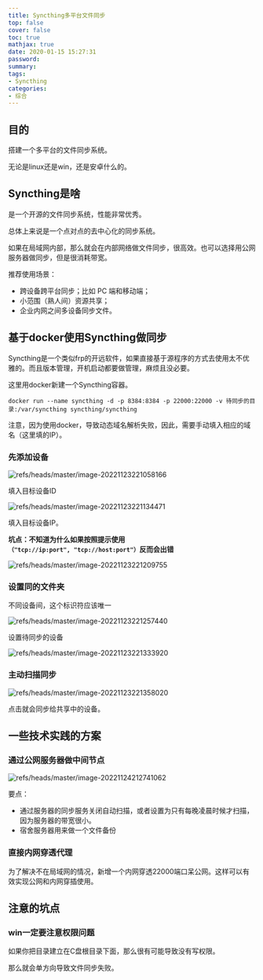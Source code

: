 ```yaml
---
title: Syncthing多平台文件同步
top: false
cover: false
toc: true
mathjax: true
date: 2020-01-15 15:27:31
password:
summary:
tags:
- Syncthing
categories:
- 综合
---
```

## 目的

搭建一个多平台的文件同步系统。

无论是linux还是win，还是安卓什么的。





## Syncthing是啥

是一个开源的文件同步系统，性能非常优秀。

总体上来说是一个点对点的去中心化的同步系统。

如果在局域网内部，那么就会在内部网络做文件同步，很高效。也可以选择用公网服务器做同步，但是很消耗带宽。

推荐使用场景：

- 跨设备跨平台同步；比如 PC 端和移动端；
- 小范围（熟人间）资源共享；
- 企业内网之间多设备同步文件。





## 基于docker使用Syncthing做同步

Syncthing是一个类似frp的开远软件，如果直接基于源程序的方式去使用太不优雅的。而且版本管理，开机启动都要做管理，麻烦且没必要。

这里用docker新建一个Syncthing容器。

```
docker run --name syncthing -d -p 8384:8384 -p 22000:22000 -v 待同步的目录:/var/syncthing syncthing/syncthing
```

注意，因为使用docker，导致动态域名解析失败，因此，需要手动填入相应的域名（这里填的IP）。



### 先添加设备

![refs/heads/master/image-20221123221058166](https://raw.githubusercontent.com/kengerlwl/kengerlwl.github.io/refs/heads/master/image/028e0d396c15ec22f145eac2e43acb96/63583805273a0dd567ba86e7e31f9539.png)

填入目标设备ID

![refs/heads/master/image-20221123221134471](https://raw.githubusercontent.com/kengerlwl/kengerlwl.github.io/refs/heads/master/image/028e0d396c15ec22f145eac2e43acb96/43c63dd14ffa309d13db74d78c394622.png)

填入目标设备IP。

**坑点：不知道为什么如果按照提示使用`（"tcp://ip:port", "tcp://host:port"）`反而会出错**

![refs/heads/master/image-20221123221209755](https://raw.githubusercontent.com/kengerlwl/kengerlwl.github.io/refs/heads/master/image/028e0d396c15ec22f145eac2e43acb96/26b7d1e74dc9f7940f677a21731fb0d3.png)





### 设置同的文件夹

不同设备间，这个标识符应该唯一

![refs/heads/master/image-20221123221257440](https://raw.githubusercontent.com/kengerlwl/kengerlwl.github.io/refs/heads/master/image/028e0d396c15ec22f145eac2e43acb96/d9b66ce10a1978552fdc85c80396e6db.png)

设置待同步的设备

![refs/heads/master/image-20221123221333920](https://raw.githubusercontent.com/kengerlwl/kengerlwl.github.io/refs/heads/master/image/028e0d396c15ec22f145eac2e43acb96/d1530b082949714d47965c96e0e6a5e1.png)





### 主动扫描同步

![refs/heads/master/image-20221123221358020](https://raw.githubusercontent.com/kengerlwl/kengerlwl.github.io/refs/heads/master/image/028e0d396c15ec22f145eac2e43acb96/d4fa17d845069f51a478c68e0caa4457.png)

点击就会同步给共享中的设备。





## 一些技术实践的方案





### 通过公网服务器做中间节点

![refs/heads/master/image-20221124212741062](https://raw.githubusercontent.com/kengerlwl/kengerlwl.github.io/refs/heads/master/image/028e0d396c15ec22f145eac2e43acb96/8cdea1e0191fcdb2afe23653d03a87d0.png)

要点：

- 通过服务器的同步服务关闭自动扫描，或者设置为只有每晚凌晨时候才扫描，因为服务器的带宽很小。
- 宿舍服务器用来做一个文件备份





### 直接内网穿透代理

为了解决不在局域网的情况，新增一个内网穿透22000端口呆公网。这样可以有效实现公网和内网穿插使用。





## 注意的坑点

### win一定要注意权限问题

如果你把目录建立在C盘根目录下面，那么很有可能导致没有写权限。

那么就会单方向导致文件同步失败。



